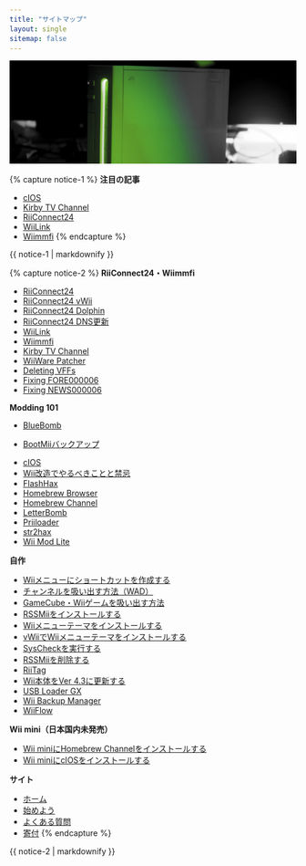 ```yaml
---
title: "サイトマップ"
layout: single
sitemap: false
---
```


![Wiiチュートリアル](/images/WiiTutorials.jpg)

{% capture notice-1 %}
**注目の記事**

+ [cIOS](cios)
+ [Kirby TV Channel](kirby-tv)
+ [RiiConnect24](riiconnect24)
+ [WiiLink](wiilink)
+ [Wiimmfi](wiimmfi)
{% endcapture %}
<div class="notice--info">{{ notice-1 | markdownify }}</div>

{% capture notice-2 %}
**RiiConnect24・Wiimmfi**
+ [RiiConnect24](riiconnect24)
+ [RiiConnect24 vWii](riiconnect24-vwii)
+ [RiiConnect24 Dolphin](riiconnect24-dolphin)
+ [RiiConnect24 DNS更新](riiconnect24-dns-update)
+ [WiiLink](wiilink)
+ [Wiimmfi](wiimmfi)
+ [Kirby TV Channel](kirby-tv)
+ [WiiWare Patcher](wiiwarepatcher)
+ [Deleting VFFs](deleting-vffs)
+ [Fixing FORE000006](riiconnect24-batteryfix)
+ [Fixing NEWS000006](news000006)

**Modding 101**
+ [BlueBomb](bluebomb)
* [BootMiiバックアップ](bootmii)
+ [cIOS](cios)
+ [Wii改造でやるべきことと禁忌](dosanddonts)
+ [FlashHax](flashhax)
+ [Homebrew Browser](hbb)
+ [Homebrew Channel](hbc)
+ [LetterBomb](letterbomb)
+ [Priiloader](priiloader)
+ [str2hax](str2hax)
+ [Wii Mod Lite](wiimodlite)

**自作**
+ [Wiiメニューにショートカットを作成する](wiigsc)
+ [チャンネルを吸い出す方法（WAD）](dump-wads)
+ [GameCube・Wiiゲームを吸い出す方法](dump-games)
+ [RSSMiiをインストールする](rssmii)
+ [Wiiメニューテーマをインストールする](themes)
+ [vWiiでWiiメニューテーマをインストールする](themes-vwii)
+ [SysCheckを実行する](syscheck)
+ [RSSMiiを削除する](rssmii-remove)
+ [RiiTag](riitag)
+ [Wii本体をVer 4.3に更新する](update)
+ [USB Loader GX](usbloadergx)
+ [Wii Backup Manager](wiibackupmanager)
+ [WiiFlow](wiiflow)

**Wii mini（日本国内未発売）**
+ [Wii miniにHomebrew Channelをインストールする](hbc-mini)
+ [Wii miniにcIOSをインストールする](cios-mini)

**サイト**
+ [ホーム](/)
+ [始めよう](get-started)
+ [よくある質問](faq)
+ [寄付](donations)
{% endcapture %}
<div class="notice--primary">{{ notice-2 | markdownify }}</div>
